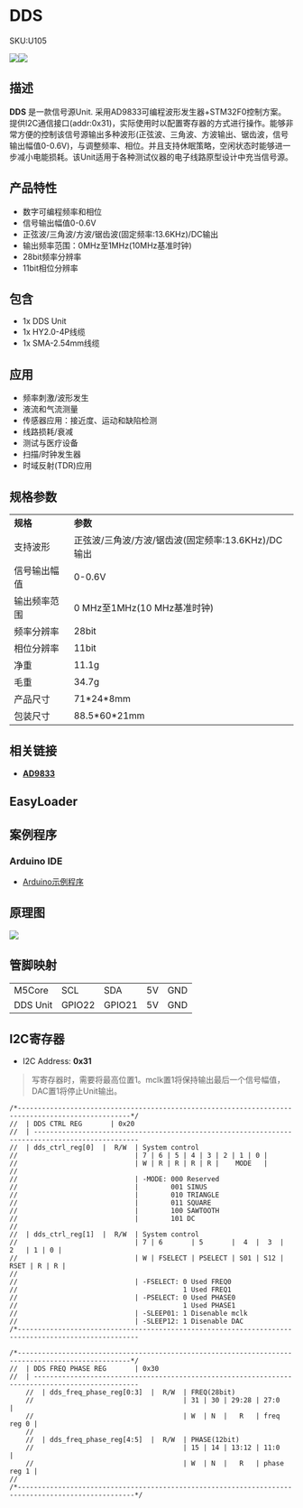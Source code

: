 # DDS

<el-tag effect="plain">SKU:U105</el-tag>

<div class="product_pic"><img src="assets/img/product_pics/unit/dds/dds_01.webp"><img src="assets/img/product_pics/unit/dds/dds_02.webp"></div>

## 描述

**DDS** 是一款信号源Unit. 采用AD9833可编程波形发生器+STM32F0控制方案。提供I2C通信接口(addr:0x31)，实际使用时以配置寄存器的方式进行操作。能够非常方便的控制该信号源输出多种波形(正弦波、三角波、方波输出、锯齿波，信号输出幅值0-0.6V)，与调整频率、相位。并且支持休眠策略，空闲状态时能够进一步减小电能损耗。该Unit适用于各种测试仪器的电子线路原型设计中充当信号源。

## 产品特性

- 数字可编程频率和相位
- 信号输出幅值0-0.6V
- 正弦波/三角波/方波/锯齿波(固定频率:13.6KHz)/DC输出
- 输出频率范围：0MHz至1MHz(10MHz基准时钟)
- 28bit频率分辨率
- 11bit相位分辨率

## 包含

- 1x DDS Unit
- 1x HY2.0-4P线缆
- 1x SMA-2.54mm线缆

## 应用

- 频率刺激/波形发生
- 液流和气流测量
- 传感器应用：接近度、运动和缺陷检测
- 线路损耗/衰减
- 测试与医疗设备 
- 扫描/时钟发生器
- 时域反射(TDR)应用

## 规格参数

<table>
   <tr style="font-weight:bold">
      <td>规格</td>
      <td>参数</td>
   </tr>
   <tr>
      <td>支持波形</td>
      <td>正弦波/三角波/方波/锯齿波(固定频率:13.6KHz)/DC输出</td>
   </tr>
   <tr>
      <td>信号输出幅值</td>
      <td>0-0.6V</td>
   </tr>
   <tr>
      <td>输出频率范围</td>
      <td>0 MHz至1MHz(10 MHz基准时钟)</td>
   </tr>
   <tr>
      <td>频率分辨率</td>
      <td>28bit</td>
   </tr>
   <tr>
      <td>相位分辨率</td>
      <td>11bit</td>
   </tr>
   <tr>
      <td>净重</td>
      <td>11.1g</td>
   </tr>
   <tr>
      <td>毛重</td>
      <td>34.7g</td>
   </tr>
   <tr>
      <td>产品尺寸</td>
      <td>71*24*8mm</td>
   </tr>
   <tr>
      <td>包装尺寸</td>
      <td>88.5*60*21mm</td>
   </tr>
 </table>

## 相关链接

- **[AD9833](https://m5stack.oss-cn-shenzhen.aliyuncs.com/resource/docs/datasheet/unit/dds/ad9833.pdf)**

## EasyLoader


## 案例程序

### Arduino IDE

- [Arduino示例程序](https://github.com/m5stack/M5Stack/tree/master/examples/Unit/DDS_AD9833)


## 原理图

<img src="assets/img/product_pics/unit/dds/dds_sch.webp">

## 管脚映射

<table>
 <tr><td>M5Core</td><td>SCL</td><td>SDA</td><td>5V</td><td>GND</td></tr>
 <tr><td>DDS Unit</td><td>GPIO22</td><td>GPIO21</td><td>5V</td><td>GND</td></tr>
</table>

## I2C寄存器

- I2C Address: **0x31**                                       

>写寄存器时，需要将最高位置1。mclk置1将保持输出最后一个信号幅值，DAC置1将停止Unit输出。

```
/*--------------------------------------------------------------------------------------------------*/
//  | DDS CTRL REG       | 0x20
//  | ------------------------------------------------------------------------------------------------
//  | dds_ctrl_reg[0]  |  R/W  | System control
//                             | 7 | 6 | 5 | 4 | 3 | 2 | 1 | 0 |
//                             | W | R | R | R | R |    MODE   |
//                             
//                             | -MODE: 000 Reserved
//                             |        001 SINUS
//                             |        010 TRIANGLE
//                             |        011 SQUARE
//                             |        100 SAWTOOTH
//                             |        101 DC
//
//  | dds_ctrl_reg[1]  |  R/W  | System control
//                             | 7 | 6       | 5       |  4  |  3  |  2   | 1 | 0 | 
//                             | W | FSELECT | PSELECT | S01 | S12 | RSET | R | R |
//                             
//                             | -FSELECT: 0 Used FREQ0
//                                         1 Used FREQ1
//                             | -PSELECT: 0 Used PHASE0
//                                         1 Used PHASE1
//                             | -SLEEP01: 1 Disenable mclk
//                             | -SLEEP12: 1 Disenable DAC
/*----------------------------------------------------------------------------------------------------

/*--------------------------------------------------------------------------------------------------*/
//  | DDS FREQ PHASE REG       | 0x30
//  | ------------------------------------------------------------------------------------------------
    //  | dds_freq_phase_reg[0:3]  |  R/W  | FREQ(28bit)
    //                                     | 31 | 30 | 29:28 | 27:0       |
    //                                     | W  | N  |   R   | freq reg 0 |
    //
    //  | dds_freq_phase_reg[4:5]  |  R/W  | PHASE(12bit)
    //                                     | 15 | 14 | 13:12 | 11:0        |
    //                                     | W  | N  |   R   | phase reg 1 |
//
/*---------------------------------------------------------------------------------------------------*/


```

<script>

   var purchase_link = 'https://m5stack.com/products/ultra-wideband-uwb-unit-indoor-positioning-module-dw1000';
   
   anchor_search(purchase_link);
   scrollFunc();

</script>